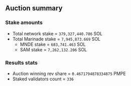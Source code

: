 ## Auction summary

### Stake amounts
- Total network stake = `379,327,440.786` SOL
- Total Marinade stake = `7,945,873.669` SOL
  - MNDE stake = `683,741.463` SOL
  - SAM stake = `7,262,132.206` SOL

### Results stats
- Auction winning rev share = `0.4671794878334875` PMPE
- Staked validators count = `336`
